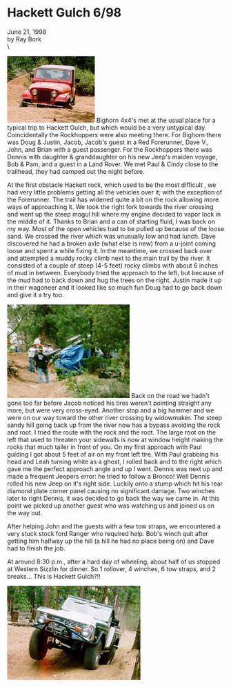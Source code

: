 # Hackett Gulch 6/98

June 21, 1998\
by Ray Bork\
\

![John sideways on the mogul field](/images/terry/trail/hg980603.jpg) Bighorn 4x4\'s met at the usual place for a typical trip to Hackett Gulch, but which would be a very untypical day. Coincidentally the Rockhoppers were also meeting there. For Bighorn there was Doug & Justin, Jacob, Jacob\'s guest in a Red Forerunner, Dave V., John, and Brian with a guest passenger. For the Rockhoppers there was Dennis with daughter & granddaughter on his new Jeep\'s maiden voyage, Bob & Pam, and a guest in a Land Rover. We met Paul & Cindy close to the trailhead, they had camped out the night before.

At the first obstacle Hackett rock, which used to be the most difficult , we had very little problems getting all the vehicles over it; with the exception of the Forerunner. The trail has widened quite a bit on the rock allowing more ways of approaching it. We took the right fork towards the river crossing and went up the steep mogul hill where my engine decided to vapor lock in the middle of it. Thanks to Brian and a can of starting fluid, I was back on my way. Most of the open vehicles had to be pulled up because of the loose sand. We crossed the river which was unusually low and had lunch. Dave discovered he had a broken axle (what else is new) from a u-joint coming loose and spent a while fixing it. In the meantime, we crossed back over and attempted a muddy rocky climb next to the main trail by the river. It consisted of a couple of steep (4-5 feet) rocky climbs with about 6 inches of mud in between. Everybody tried the approach to the left, but because of the mud had to back down and hug the trees on the right. Justin made it up in their wagoneer and it looked like so much fun Doug had to go back down and give it a try too.

![Dennis on his side](/images/terry/trail/hg980602.jpg) Back on the road we hadn\'t gone too far before Jacob noticed his tires weren\'t pointing straight any more, but were very cross-eyed. Another stop and a big hammer and we were on our way toward the other river crossing by widowmaker. The steep sandy hill going back up from the river now has a bypass avoiding the rock and root. I tried the route with the rock and the root. The large root on the left that used to threaten your sidewalls is now at window height making the rocks that much taller in front of you. On my first approach with Paul guiding I got about 5 feet of air on my front left tire. With Paul grabbing his head and Leah turning white as a ghost, I rolled back and to the right which gave me the perfect approach angle and up I went. Dennis was next up and made a frequent Jeepers error: he tried to follow a Bronco! Well Dennis rolled his new Jeep on it\'s right side. Luckily onto a stump which hit his rear diamond plate corner panel causing no significant damage. Two winches later to right Dennis, it was decided to go back the way we came in. At this point we picked up another guest who was watching us and joined us on the way out.

After helping John and the guests with a few tow straps, we encountered a very stuck stock ford Ranger who required help. Bob\'s winch quit after getting him halfway up the hill (a hill he had no place being on) and Dave had to finish the job.

At around 8:30 p.m., after a hard day of wheeling, about half of us stopped at Western Sizzlin for dinner. So 1 rollover, 4 winches, 6 tow straps, and 2 breaks\... This is Hackett Gulch?!!

![Dave with some air on Hackett](/images/terry/trail/hg980601.jpg)
